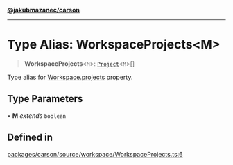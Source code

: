 [**@jakubmazanec/carson**](../README.md)

---

# Type Alias: WorkspaceProjects\<M\>

> **WorkspaceProjects**\<`M`\>: [`Project`](../classes/Project.md)\<`M`\>[]

Type alias for [Workspace.projects](../classes/Workspace.md#projects) property.

## Type Parameters

• **M** _extends_ `boolean`

## Defined in

[packages/carson/source/workspace/WorkspaceProjects.ts:6](https://github.com/jakubmazanec/tools/blob/a4967209f10f2b04ade958bd873ac46f1290cee7/packages/carson/source/workspace/WorkspaceProjects.ts#L6)
